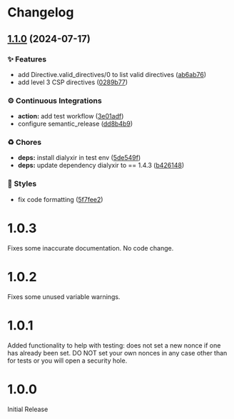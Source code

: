 # Changelog

## [1.1.0](https://github.com/unill-io/content_security_policy/compare/v1.0.3...v1.1.0) (2024-07-17)

### ✨ Features

* add Directive.valid_directives/0 to list valid directives ([ab6ab76](https://github.com/unill-io/content_security_policy/commit/ab6ab76aa24711287a18911cb3f23fd9814ee8c6))
* add level 3 CSP directives ([0289b77](https://github.com/unill-io/content_security_policy/commit/0289b7781e29ddc81d8c97f006e120f515cfae27))

### ⚙️ Continuous Integrations

* **action:** add test workflow ([3e01adf](https://github.com/unill-io/content_security_policy/commit/3e01adff49fbb929f96448cb852426ceba801553))
* configure semantic_release ([dd8b4b9](https://github.com/unill-io/content_security_policy/commit/dd8b4b9566e79b52e397613160273397669a8d40))

### ♻️ Chores

* **deps:** install dialyxir in test env ([5de549f](https://github.com/unill-io/content_security_policy/commit/5de549f56f34de1bb179a088ceaa515f684cf21a))
* **deps:** update dependency dialyxir to == 1.4.3 ([b426148](https://github.com/unill-io/content_security_policy/commit/b426148edaddf6492d2105446ec5673039a43c3a))

### 💎 Styles

* fix code formatting ([5f7fee2](https://github.com/unill-io/content_security_policy/commit/5f7fee2e09d1b032fdf4274e637dec8c460d802b))

# 1.0.3

Fixes some inaccurate documentation. No code change.

# 1.0.2

Fixes some unused variable warnings.

# 1.0.1

Added functionality to help with testing: does not set a new nonce if one has already been set.
DO NOT set your own nonces in any case other than for tests or you will open a security hole.

# 1.0.0

Initial Release
